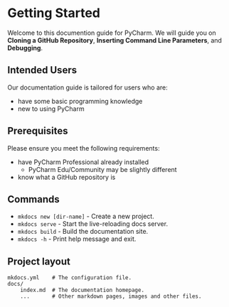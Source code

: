 # Getting Started

Welcome to this documention guide for PyCharm. We will guide you on **Cloning a GitHub Repository**, **Inserting Command Line Parameters**, and **Debugging**.

## Intended Users

Our documentation guide is tailored for users who are:

* have some basic programming knowledge 
* new to using PyCharm

## Prerequisites 

Please ensure you meet the following requirements: 

* have PyCharm Professional already installed 
    * PyCharm Edu/Community may be slightly different
* know what a GitHub repository is

## Commands

* `mkdocs new [dir-name]` - Create a new project.
* `mkdocs serve` - Start the live-reloading docs server.
* `mkdocs build` - Build the documentation site.
* `mkdocs -h` - Print help message and exit.

## Project layout

    mkdocs.yml    # The configuration file.
    docs/
        index.md  # The documentation homepage.
        ...       # Other markdown pages, images and other files.
